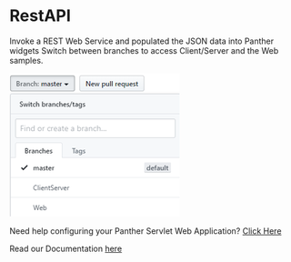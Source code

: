 # RestAPI
Invoke a REST Web Service and  populated  the JSON data into Panther  widgets
Switch between branches to access Client/Server and the Web samples.
 
![](REST.png)

Need help configuring your Panther Servlet Web Application? [Click Here](https://github.com/ProlificsPanther/PantherWeb/releases "Named link title")

Read our Documentation [here](https://docs.prolifics.com)
